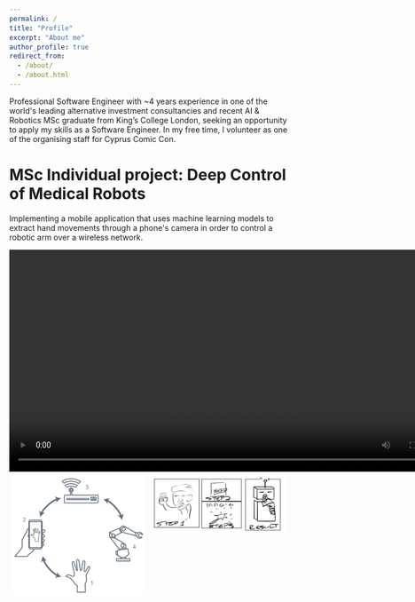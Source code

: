 ```yaml
---
permalink: /
title: "Profile"
excerpt: "About me"
author_profile: true
redirect_from: 
  - /about/
  - /about.html
---
```


 Professional Software Engineer with ~4 years experience in one of the world's leading alternative investment consultancies and recent AI & Robotics MSc graduate from King’s College London, seeking an opportunity to apply my skills as a Software Engineer. In my free time, I volunteer as one of the organising staff for Cyprus Comic Con. 


# MSc Individual project: Deep Control of Medical Robots
<p>
Implementing a mobile application that uses machine learning models to extract hand movements through a phone's camera in order to control a robotic arm over a wireless network.
</p>

<video width="800" controls>
  <source src="./files/example_experiment.mp4" type="video/mp4">
  Your browser does not support the video tag.
</video> 

<div class="row" style="display: flex;">
	<div class="column" style="flex: 33.33%; padding: 5px;">
		<img src="./images/pipeline.png" alt="pipeline" style="width:100%">
	</div>
	<div class="column" style="flex: 33.33%; padding: 5px; text-align:center; display:block;">
		<img src="./images/system_actual.png" alt="system_actual" style="width:100%">
	</div>
</div>
